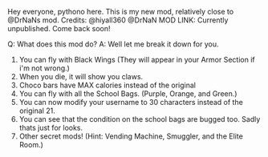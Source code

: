 Hey everyone, pythono here. This is my new mod, relatively close to @DrNaNs mod. 
Credits:
@hiyall360
@DrNaN
MOD LINK: Currently unpublished. Come back soon!

Q: What does this mod do?
A: Well let me break it down for you.

1. You can fly with Black Wings (They will appear in your Armor Section if i'm not wrong.)
2. When you die, it will show you claws.
3. Choco bars have MAX calories instead of the original
4. You can fly with all the School Bags. (Purple, Orange, and Green.)
5. You can now modify your username to 30 characters instead of the original 21.
6. You can see that the condition on the school bags are bugged too. Sadly thats just for looks.
7. Other secret mods! (Hint: Vending Machine, Smuggler, and the Elite Room.)
